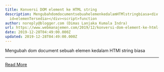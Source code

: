```yaml
---
title: Konversi DOM element ke HTML string
description: MengubahdomdocumentsebuahelemenkedalamHTMlstringbiasa<div
  id=elemenTersedia></div><script>function
author: noreply@blogger.com (Dimas Lanjaka Kumala Indra)
url: https://www.webmanajemen.com/2019/12/konversi-dom-element-ke-html-string.html
date: 2019-12-28T04:49:00.000Z
updated: 2019-12-28T04:49:00.000Z
---
```


Mengubah dom document sebuah elemen kedalam HTMl string biasa
   
  <div id="elemenTersedia"></div>
<script>
  function htmlFromDom(ClonedNode) {
    var target = document.getElementById('element-helper');
    if (!target) {
      document.body.innerHTML += '<div id="element-helper" style="display:none"></div>';
      target = document.getElementById('element-helper');
    }
    target.innerHTML = '';
    var wrap = document.createElement('div');
    wrap.appendChild(ClonedNode);
    return wrap.innerHTML;
  }
  /* Penggunaan dalam pembuatan element */
  var elem = document.createElement('p');
  elem.id = 'IDELEMENT';
  elem.innerHTML = 'text element';
  // print secara langsung juga bisa
  document.write(htmlFromDom(elem));
  // atau append ke element yang tersedia
  document.getElementById('elemenTersedia').innerHTML = htmlFromDom(elem);
</script><hr/> <a href="https://www.webmanajemen.com/2019/12/konversi-dom-element-ke-html-string.html" rel="follow" class="button" id="read-more">Read More</a>